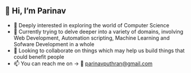 ## 👋 Hi, I’m Parinav
- 👀 Deeply interested in exploring the world of Computer Science
- 🌱 Currently trying to delve deeper into a variety of domains, involving Web Development, Automation scripting, Machine Learning and Sofware Development in a whole 
- 💞️ Looking to collaborate on things which may help us build things that could benefit people
- 📫 You can reach me on -> :envelope_with_arrow: parinavputhran@gmail.com

<!---
parinavcodes/parinavcodes is a ✨ special ✨ repository because its `README.md` (this file) appears on your GitHub profile.
You can click the Preview link to take a look at your changes.
--->
